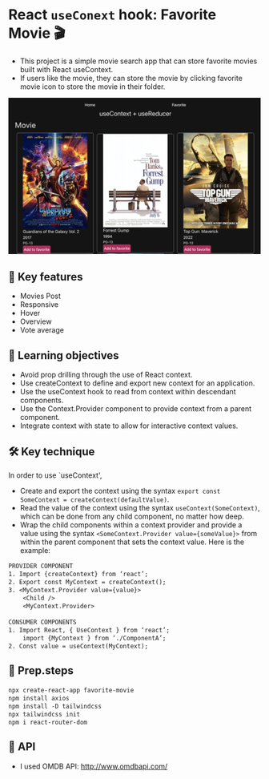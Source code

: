 # React `useConext` hook: Favorite Movie 🎬

- This project is a simple movie search app that can store favorite movies built with React useContext.
- If users like the movie, they can store the movie by clicking favorite movie icon to store the movie in their folder.

<img alt='screen capture' src="/assets/movie.png"></div>

## 🔑 Key features

- Movies Post
- Responsive
- Hover
- Overview
- Vote average

## 🎯 Learning objectives

- Avoid prop drilling through the use of React context.
- Use createContext to define and export new context for an application.
- Use the useContext hook to read from context within descendant components.
- Use the Context.Provider component to provide context from a parent component.
- Integrate context with state to allow for interactive context values.

## 🛠️ Key technique

In order to use `useContext',

- Create and export the context using the syntax `export const SomeContext = createContext(defaultValue)`.
- Read the value of the context using the syntax `useContext(SomeContext)`, which can be done from any child component, no matter how deep.
- Wrap the child components within a context provider and provide a value using the syntax `<SomeContext.Provider value={someValue}>` from within the parent component that sets the context value.
  Here is the example:

```
PROVIDER COMPONENT
1. Import {createContext} from ‘react’;
2. Export const MyContext = createContext();
3. <MyContext.Provider value={value}>
	<Child />
	<MyContext.Provider>

CONSUMER COMPONENTS
1. Import React, { UseContext } from ‘react’;
	import {MyContext } from ‘./ComponentA’;
2. Const value = useContext(MyContext);
```

## 📝 Prep.steps

```
npx create-react-app favorite-movie
npm install axios
npm install -D tailwindcss
npx tailwindcss init
npm i react-router-dom
```

## 🔗 API

- I used OMDB API: http://www.omdbapi.com/
